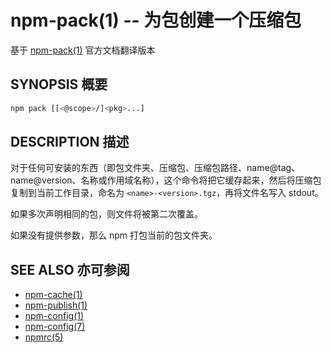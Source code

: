 npm-pack(1) -- 为包创建一个压缩包
==============================================
基于 [npm-pack(1)](https://github.com/npm/npm/blob/latest/doc/cli/npm-pack.md) 官方文档翻译版本

## SYNOPSIS 概要
```bash
npm pack [[<@scope>/]<pkg>...]
```

## DESCRIPTION 描述

对于任何可安装的东西（即包文件夹、压缩包、压缩包路径、name@tag、name@version、名称或作用域名称），这个命令将把它缓存起来，然后将压缩包复制到当前工作目录，命名为 `<name>-<version>.tgz`，再将文件名写入 stdout。

如果多次声明相同的包，则文件将被第二次覆盖。

如果没有提供参数，那么 npm 打包当前的包文件夹。

## SEE ALSO 亦可参阅

* [npm-cache(1)](https://docs.npmjs.com/cli/cache)
* [npm-publish(1)](https://docs.npmjs.com/cli/publish)
* [npm-config(1)](https://docs.npmjs.com/cli/config)
* [npm-config(7)](https://docs.npmjs.com/misc/config)
* [npmrc(5)](https://docs.npmjs.com/files/npmrc)
